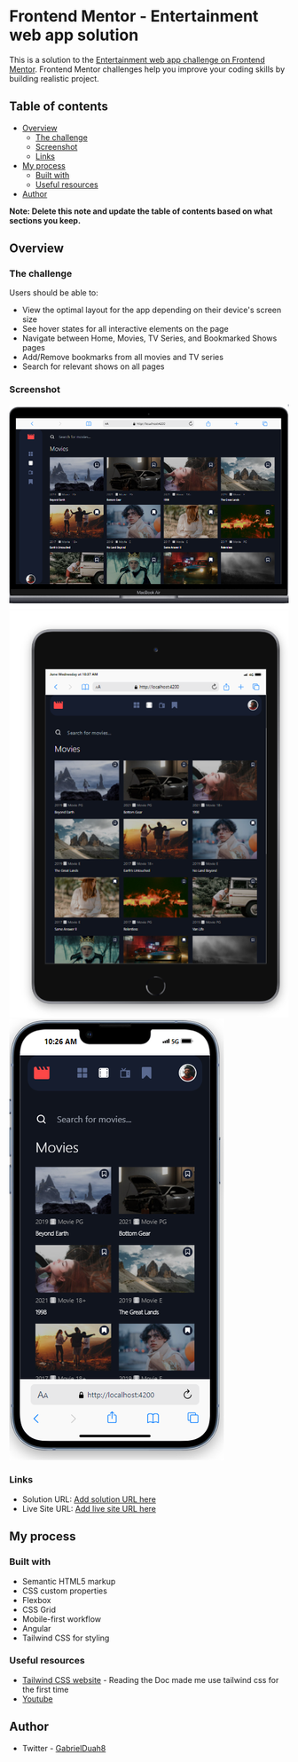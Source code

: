 # Frontend Mentor - Entertainment web app solution

This is a solution to the [Entertainment web app challenge on Frontend Mentor](https://www.frontendmentor.io/challenges/entertainment-web-app-J-UhgAW1X). Frontend Mentor challenges help you improve your coding skills by building realistic project.

## Table of contents

- [Overview](#overview)
  - [The challenge](#the-challenge)
  - [Screenshot](#screenshot)
  - [Links](#links)
- [My process](#my-process)
  - [Built with](#built-with)
  - [Useful resources](#useful-resources)
- [Author](#author)


**Note: Delete this note and update the table of contents based on what sections you keep.**

## Overview

### The challenge

Users should be able to:

- View the optimal layout for the app depending on their device's screen size
- See hover states for all interactive elements on the page
- Navigate between Home, Movies, TV Series, and Bookmarked Shows pages
- Add/Remove bookmarks from all movies and TV series
- Search for relevant shows on all pages

### Screenshot

![](./src/assets/desktop1.png)
![](./src/assets/tablet1.png)
![](./src/assets/mobile1.png)

### Links

- Solution URL: [Add solution URL here](https://github.com/Gabrielduah055/movies)
- Live Site URL: [Add live site URL here](https://movies-livid-five.vercel.app/home)

## My process

### Built with

- Semantic HTML5 markup
- CSS custom properties
- Flexbox
- CSS Grid
- Mobile-first workflow
- Angular
- Tailwind CSS for styling




### Useful resources

- [Tailwind CSS website](https://tailwindcss.com/docs) - Reading the Doc made me use tailwind css for the first time
- [Youtube](https://www.youtube.com) 

## Author
- Twitter - [GabrielDuah8](https://x.com/GabrielDuah8)



